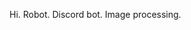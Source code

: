 Hi.
Robot.
Discord bot.
Image processing.
<!---
abp-real/abp-real is a ✨ special ✨ repository because its `README.md` (this file) appears on your GitHub profile.
You can click the Preview link to take a look at your changes.
--->

